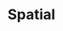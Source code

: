 # Spatial

<img href="https://codeship.com/projects/1b619520-f2f1-0132-180a-16fa127cb897/status?branch=master"/>
